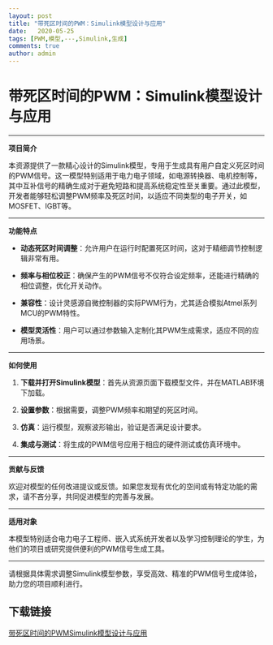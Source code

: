```yaml
---
layout: post
title: "带死区时间的PWM：Simulink模型设计与应用"
date:   2020-05-25
tags: [PWM,模型,---,Simulink,生成]
comments: true
author: admin
---
```

# 带死区时间的PWM：Simulink模型设计与应用

---

**项目简介**

本资源提供了一款精心设计的Simulink模型，专用于生成具有用户自定义死区时间的PWM信号。这一模型特别适用于电力电子领域，如电源转换器、电机控制等，其中互补信号的精确生成对于避免短路和提高系统稳定性至关重要。通过此模型，开发者能够轻松调整PWM频率及死区时间，以适应不同类型的电子开关，如MOSFET、IGBT等。

---

**功能特点**

- **动态死区时间调整**：允许用户在运行时配置死区时间，这对于精细调节控制逻辑非常有用。
  
- **频率与相位校正**：确保产生的PWM信号不仅符合设定频率，还能进行精确的相位调整，优化开关动作。

- **兼容性**：设计灵感源自微控制器的实际PWM行为，尤其适合模拟Atmel系列MCU的PWM特性。

- **模型灵活性**：用户可以通过参数输入定制化其PWM生成需求，适应不同的应用场景。

---

**如何使用**

1. **下载并打开Simulink模型**：首先从资源页面下载模型文件，并在MATLAB环境下加载。
   
2. **设置参数**：根据需要，调整PWM频率和期望的死区时间。
   
3. **仿真**：运行模型，观察波形输出，验证是否满足设计要求。
   
4. **集成与测试**：将生成的PWM信号应用于相应的硬件测试或仿真环境中。

---

**贡献与反馈**

欢迎对模型的任何改进提议或反馈。如果您发现有优化的空间或有特定功能的需求，请不吝分享，共同促进模型的完善与发展。

---

**适用对象**

本模型特别适合电力电子工程师、嵌入式系统开发者以及学习控制理论的学生，为他们的项目或研究提供便利的PWM信号生成工具。

---

请根据具体需求调整Simulink模型参数，享受高效、精准的PWM信号生成体验，助力您的项目顺利进行。

## 下载链接

[带死区时间的PWMSimulink模型设计与应用](https://pan.quark.cn/s/d02d1328c2ba)